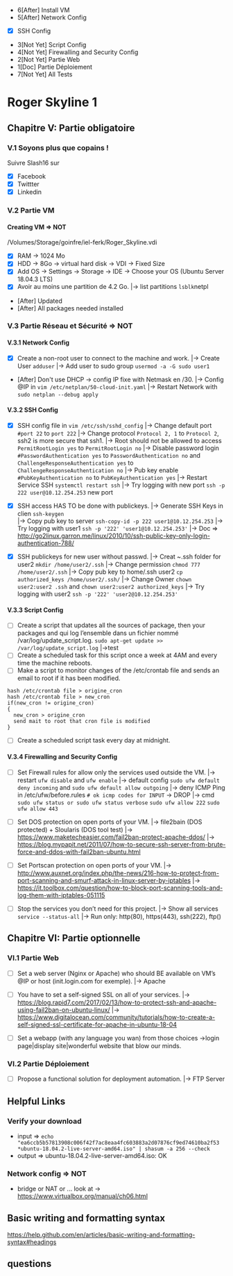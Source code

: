 - 6[After] Install VM
- 5[After] Network Config
- [x] SSH Config
- 3[Not Yet] Script Config
- 4[Not Yet] Firewalling and Security Config
- 2[Not Yet] Partie Web
- 1[Doc] Partie Déploiement
- 7[Not Yet] All Tests

# Roger Skyline 1
## Chapitre V: Partie obligatoire
### V.1 Soyons plus que copains !
Suivre Slash16 sur 
- [x] Facebook
- [x] Twittter
- [x] Linkedin
### V.2 Partie VM
#### Creating VM => NOT
/Volumes/Storage/goinfre/iel-ferk/Roger_Skyline.vdi
- [x] RAM -> 1024 Mo
- [x] HDD -> 8Go -> virtual hard disk -> VDI -> Fixed Size
- [x] Add OS -> Settings -> Storage -> IDE -> Choose your OS (Ubuntu Server 18.04.3 LTS)
- [x] Avoir au moins une partition de 4.2 Go.
	|-> list partitions ```lsblk```netpl	
- [After] Updated
- [After] All packages needed installed

### V.3 Partie Réseau et Sécurité => NOT
#### V.3.1 Network Config
- [x] Create a non-root user to connect to the machine and work.
	|-> Create User ```adduser```
	|-> Add user to sudo group ```usermod -a -G sudo user1```
- [After] Don't use DHCP -> config IP fixe with Netmask en /30.
	|-> Config @IP in ```vim /etc/netplan/50-cloud-init.yaml```
	|-> Restart Network with ```sudo netplan --debug apply```

#### V.3.2 SSH Config
- [x] SSH config file in ```vim /etc/ssh/sshd_config```
	|-> Change default port ```#port 22``` to ```port 222```
	|-> Change protocol ```Protocol 2, 1``` to ```Protocol 2```, ssh2 is more secure that ssh1.
	|-> Root should not be allowed to access ```PermitRootLogin yes``` to ```PermitRootLogin no```
	|-> Disable password login ```#PasswordAuthentication yes``` to ```PasswordAuthentication no```
		and ```ChallengeResponseAuthentication yes``` to ```ChallengeResponseAuthentication no```
	|-> Pub key enable ```#PubKeyAuthentication no``` to ```PubKeyAuthentication yes```
	|-> Restart Service SSH ```systemctl restart ssh```
	|-> Try logging with new port ```ssh -p 222 user@10.12.254.253``` new port 

- [x] SSH access HAS TO be done with publickeys.
	|-> Generate SSH Keys in clien ```ssh-keygen```  
	|-> Copy pub key to server ```ssh-copy-id -p 222 user1@10.12.254.253``` 
	|-> Try logging with user1 ```ssh -p '222' 'user1@10.12.254.253'``` 
	|-> Doc => http://go2linux.garron.me/linux/2010/10/ssh-public-key-only-login-authentication-788/

- [x] SSH publickeys for new user without passwd.
	|-> Creat ~.ssh folder for user2 ```mkdir /home/user2/.ssh```
	|-> Change permission ```chmod 777 /home/user2/.ssh```
	|-> Copy pub key to home/.ssh user2 ```cp authorized_keys /home/user2/.ssh/```
	|-> Change Owner ```chown user2:user2 .ssh``` and ```chown user2:user2 authorized_keys```
	|-> Try logging with user2 ```ssh -p '222' 'user2@10.12.254.253'```

#### V.3.3 Script Config
- [ ] Create a script that updates all the sources of package, then your packages and qui log l’ensemble dans un fichier nommé /var/log/update_script.log.
```sudo apt-get update >> /var/log/update_script.log```
	|->test
- [ ]  Create a scheduled task for this script once a week at 4AM and every time the machine reboots.
- [ ]  Make a script to monitor changes of the /etc/crontab file and sends an email to root if it has been modified. 
```
hash /etc/crontab file > origine_cron
hash /etc/crontab file > new_cron
if(new_cron != origine_cron)
{
  new_cron > origine_cron
  send mait to root that cron file is modified 
}
```
- [ ]  Create a scheduled script task every day at midnight.

#### V.3.4 Firewalling and Security Config
	
- [ ] Set Firewall rules for allow only the services used outside the VM.
	|-> restart ```ufw disable``` and ```ufw enable```
	|-> default config ```sudo ufw default deny incoming``` and ```sudo ufw default allow outgoing```
	|-> deny ICMP Ping in /etc/ufw/before.rules ```# ok icmp codes for INPUT``` -> DROP
	|-> cmd ```sudo ufw status or sudo ufw status verbose``` 
	```sudo ufw allow 222```
	```sudo ufw allow 443```
- [ ] Set DOS protection on open ports of your VM.
	|-> file2bain (DOS protected) + Sloularis (DOS tool test)
	|-> https://www.maketecheasier.com/fail2ban-protect-apache-ddos/
	|-> https://blog.mypapit.net/2011/07/how-to-secure-ssh-server-from-brute-force-and-ddos-with-fail2ban-ubuntu.html
- [ ] Set Portscan protection on open ports of your VM.
	|-> http://www.auxnet.org/index.php/the-news/216-how-to-protect-from-port-scanning-and-smurf-attack-in-linux-server-by-iptables
	|-> https://it.toolbox.com/question/how-to-block-port-scanning-tools-and-log-them-with-iptables-051115
- [ ] Stop the services you don’t need for this project.
	|-> Show all services ```service --status-all```
	|-> Run only: http(80), https(443), ssh(222), ftp()



## Chapitre VI: Partie optionnelle
### VI.1 Partie Web
- [ ]  Set a web server (Nginx or Apache) who should BE available on VM’s @IP or host (init.login.com for exemple).
	|-> Apache
- [ ]  You have to set a self-signed SSL on all of your services.
	|-> https://blog.rapid7.com/2017/02/13/how-to-protect-ssh-and-apache-using-fail2ban-on-ubuntu-linux/
	|-> https://www.digitalocean.com/community/tutorials/how-to-create-a-self-signed-ssl-certificate-for-apache-in-ubuntu-18-04
- [ ]  Set a webapp (with any language you wan) from those choices ->login page|display site|wonderful website that blow our minds.


### VI.2 Partie Déploiement
- [ ]  Propose a functional solution for deployment automation.
	|-> FTP Server


## Helpful Links 
### Verify your download
- input => ```echo "ea6ccb5b57813908c006f42f7ac8eaa4fc603883a2d07876cf9ed74610ba2f53 *ubuntu-18.04.2-live-server-amd64.iso" | shasum -a 256 --check```
- output => ubuntu-18.04.2-live-server-amd64.iso: OK
### Network config => NOT
- bridge or NAT or ... look at -> https://www.virtualbox.org/manual/ch06.html
## Basic writing and formatting syntax
https://help.github.com/en/articles/basic-writing-and-formatting-syntax#headings

## questions
